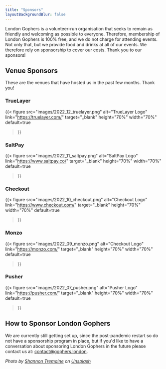 ```yaml
---
title: "Sponsors"
layoutBackgroundBlur: false
---
```


London Gophers is a volunteer-run organisation that seeks to remain as friendly and welcoming as possible to everyone. 
Therefore, membership of London Gophers is 100% free, and we do not charge for attending events. Not only that, 
but we provide food and drinks at all of our events. We therefore rely on sponsorship to cover our costs. 
Thank you to our sponsors!

## Venue Sponsors
These are the venues that have hosted us in the past few months. Thank you!

### TrueLayer
{{< figure
src="images/2022_12_truelayer.png"
alt="TrueLayer Logo"
link="https://truelayer.com/"
target="_blank"
height="70%"
width="70%"
default=true
>}}

### SaltPay
{{< figure
src="images/2022_11_saltpay.png"
alt="SaltPay Logo"
link="https://www.saltpay.co/"
target="_blank"
height="70%"
width="70%"
default=true
>}}

### Checkout
{{< figure
src="images/2022_10_checkout.png"
alt="Checkout Logo"
link="https://www.checkout.com/"
target="_blank"
height="70%"
width="70%"
default=true
>}}

### Monzo
{{< figure
src="images/2022_09_monzo.png"
alt="Checkout Logo"
link="https://monzo.com/"
target="_blank"
height="70%"
width="70%"
default=true
>}}

### Pusher
{{< figure
src="images/2022_07_pusher.png"
alt="Pusher Logo"
link="https://pusher.com/"
target="_blank"
height="70%"
width="70%"
default=true
>}}

## How to Sponsor London Gophers

We are currently still getting set up, since the post-pandemic restart so do not have a sponsorship program in place, 
but if you'd like to have a conversation about sponsoring London Gophers in the future please contact us at:
[contact@gophers.london](mailto:contact@gophers.london).




*Photo by [Shannon Tremaine](https://unsplash.com/@shantricky?utm_source=unsplash&utm_medium=referral&utm_content=creditCopyText) on 
[Unsplash](https://unsplash.com/s/photos/london-bridge?utm_source=unsplash&utm_medium=referral&utm_content=creditCopyText)*

